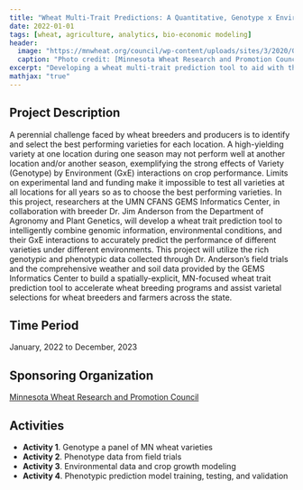 ```yaml
---
title: "Wheat Multi-Trait Predictions: A Quantitative, Genotype x Environment (GxE) Approach to Supporting Minnesota Wheat Breeding and Farmer Varietal Selections"
date: 2022-01-01
tags: [wheat, agriculture, analytics, bio-economic modeling]
header:
  image: "https://mnwheat.org/council/wp-content/uploads/sites/3/2020/08/topimg-scaled.jpg"
  caption: "Photo credit: [Minnesota Wheat Research and Promotion Council](https://mnwheat.org/council/) "
excerpt: "Developing a wheat multi-trait prediction tool to aid with the breeding of wheat varieties for MN farmers"
mathjax: "true"
---
```


## Project Description
A perennial challenge faced by wheat breeders and producers is to identify and select the best performing varieties for each location. A high-yielding variety at one location during one season may not perform well at another location and/or another season, exemplifying the strong effects of Variety (Genotype) by Environment (GxE) interactions on crop performance. Limits on experimental land and funding make it impossible to test all varieties at all locations for all years so as to choose the best performing varieties. In this project, researchers at the UMN CFANS GEMS Informatics Center, in collaboration with breeder Dr. Jim Anderson from the Department of Agronomy and Plant Genetics, will develop a wheat trait prediction tool to intelligently combine genomic information, environmental conditions, and their GxE interactions to accurately predict the performance of different varieties under different environments. This project will utilize the rich genotypic and phenotypic data collected through Dr. Anderson’s field trials and the comprehensive weather and soil data provided by the GEMS Informatics Center to build a spatially-explicit, MN-focused wheat trait prediction tool to accelerate wheat breeding programs and assist varietal selections for wheat breeders and farmers across the state.

## Time Period
January, 2022 to December, 2023

## Sponsoring Organization
[Minnesota Wheat Research and Promotion Council](https://mnwheat.org/council/) 

## Activities
* **Activity 1**. Genotype a panel of MN wheat varieties
* **Activity 2**. Phenotype data from field trials 
* **Activity 3**. Environmental data and crop growth modeling 
* **Activity 4**. Phenotypic prediction model training, testing, and validation
